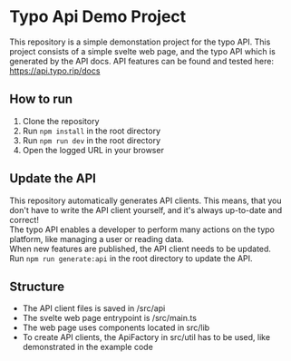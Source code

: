 # Typo Api Demo Project
This repository is a simple demonstation project for the typo API.
This project consists of a simple svelte web page, and the typo API which is generated by the API docs.
API features can be found and tested here: https://api.typo.rip/docs

## How to run
1. Clone the repository
2. Run `npm install` in the root directory
3. Run `npm run dev` in the root directory
4. Open the logged URL in your browser

## Update the API
This repository automatically generates API clients. This means, that you don't have to write the API client yourself, and it's always up-to-date and correct!  
The typo API enables a developer to perform many actions on the typo platform, like managing a user or reading data.  
When new features are published, the API client needs to be updated.  
Run `npm run generate:api` in the root directory to update the API. 

## Structure
- The API client files is saved in /src/api
- The svelte web page entrypoint is /src/main.ts
- The web page uses components located in src/lib
- To create API clients, the ApiFactory in src/util has to be used, like demonstrated in the example code